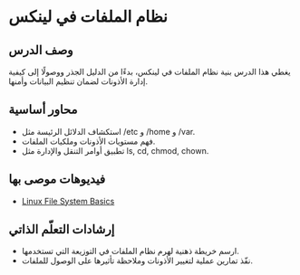 # نظام الملفات في لينكس

## وصف الدرس
يغطي هذا الدرس بنية نظام الملفات في لينكس، بدءًا من الدليل الجذر ووصولًا إلى كيفية إدارة الأذونات لضمان تنظيم البيانات وأمنها.

## محاور أساسية
- استكشاف الدلائل الرئيسة مثل /etc و /home و /var.
- فهم مستويات الأذونات وملكيات الملفات.
- تطبيق أوامر التنقل والإدارة مثل ls, cd, chmod, chown.

## فيديوهات موصى بها
- [Linux File System Basics](https://www.youtube.com/watch?v=ROjZy1WbCIA)

## إرشادات التعلّم الذاتي
- ارسم خريطة ذهنية لهرم نظام الملفات في التوزيعة التي تستخدمها.
- نفّذ تمارين عملية لتغيير الأذونات وملاحظة تأثيرها على الوصول للملفات.

